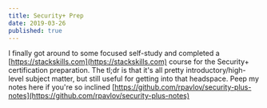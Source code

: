 ```yaml
---
title: Security+ Prep
date: 2019-03-26
published: true
---
```


I finally got around to some focused self-study and completed a [https://stackskills.com](https://stackskills.com) course for the Security+ certification preparation. The tl;dr is that it's all pretty introductory/high-level subject matter, but still useful for getting into that headspace. Peep my notes here if you're so inclined [https://github.com/rpavlov/security-plus-notes](https://github.com/rpavlov/security-plus-notes)

